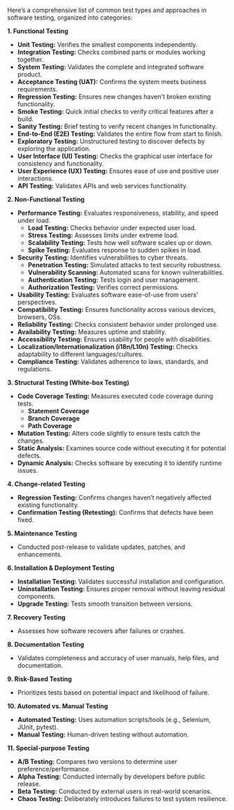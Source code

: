 Here’s a comprehensive list of common test types and approaches in software testing, organized into categories:

**1. Functional Testing**
- **Unit Testing:** Verifies the smallest components independently.
- **Integration Testing:** Checks combined parts or modules working together.
- **System Testing:** Validates the complete and integrated software product.
- **Acceptance Testing (UAT):** Confirms the system meets business requirements.
- **Regression Testing:** Ensures new changes haven't broken existing functionality.
- **Smoke Testing:** Quick initial checks to verify critical features after a build.
- **Sanity Testing:** Brief testing to verify recent changes in functionality.
- **End-to-End (E2E) Testing:** Validates the entire flow from start to finish.
- **Exploratory Testing:** Unstructured testing to discover defects by exploring the application.
- **User Interface (UI) Testing:** Checks the graphical user interface for consistency and functionality.
- **User Experience (UX) Testing:** Ensures ease of use and positive user interactions.
- **API Testing:** Validates APIs and web services functionality.

**2. Non-Functional Testing**
- **Performance Testing:** Evaluates responsiveness, stability, and speed under load.
    - **Load Testing:** Checks behavior under expected user load.
    - **Stress Testing:** Assesses limits under extreme load.
    - **Scalability Testing:** Tests how well software scales up or down.
    - **Spike Testing:** Evaluates response to sudden spikes in load.
- **Security Testing:** Identifies vulnerabilities to cyber threats.
    - **Penetration Testing:** Simulated attacks to test security robustness.
    - **Vulnerability Scanning:** Automated scans for known vulnerabilities.
    - **Authentication Testing:** Tests login and user management.
    - **Authorization Testing:** Verifies correct permissions.
- **Usability Testing:** Evaluates software ease-of-use from users’ perspectives.
- **Compatibility Testing:** Ensures functionality across various devices, browsers, OSs.
- **Reliability Testing:** Checks consistent behavior under prolonged use.
- **Availability Testing:** Measures uptime and stability.
- **Accessibility Testing:** Ensures usability for people with disabilities.
- **Localization/Internationalization (i18n/L10n) Testing:** Checks adaptability to different languages/cultures.
- **Compliance Testing:** Validates adherence to laws, standards, and regulations.

**3. Structural Testing (White-box Testing)**
- **Code Coverage Testing:** Measures executed code coverage during tests.
    - **Statement Coverage**
    - **Branch Coverage**
    - **Path Coverage**
- **Mutation Testing:** Alters code slightly to ensure tests catch the changes.
- **Static Analysis:** Examines source code without executing it for potential defects.
- **Dynamic Analysis:** Checks software by executing it to identify runtime issues.

**4. Change-related Testing**
- **Regression Testing:** Confirms changes haven’t negatively affected existing functionality.
- **Confirmation Testing (Retesting):** Confirms that defects have been fixed.

**5. Maintenance Testing**
- Conducted post-release to validate updates, patches, and enhancements.

**6. Installation & Deployment Testing**
- **Installation Testing:** Validates successful installation and configuration.
- **Uninstallation Testing:** Ensures proper removal without leaving residual components.
- **Upgrade Testing:** Tests smooth transition between versions.

**7. Recovery Testing**
- Assesses how software recovers after failures or crashes.

**8. Documentation Testing**
- Validates completeness and accuracy of user manuals, help files, and documentation.

**9. Risk-Based Testing**
- Prioritizes tests based on potential impact and likelihood of failure.

**10. Automated vs. Manual Testing**
- **Automated Testing:** Uses automation scripts/tools (e.g., Selenium, JUnit, pytest).
- **Manual Testing:** Human-driven testing without automation.

**11. Special-purpose Testing**
- **A/B Testing:** Compares two versions to determine user preference/performance.
- **Alpha Testing:** Conducted internally by developers before public release.
- **Beta Testing:** Conducted by external users in real-world scenarios.
- **Chaos Testing:** Deliberately introduces failures to test system resilience.